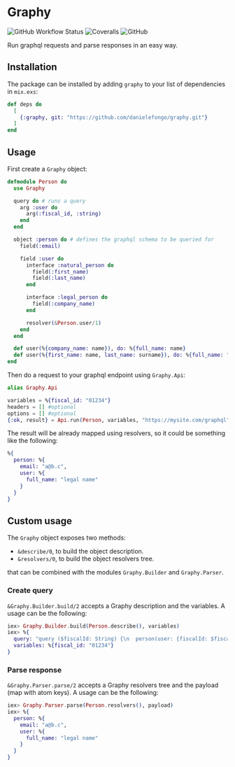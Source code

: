 # Graphy

![GitHub Workflow Status](https://img.shields.io/github/workflow/status/danielefongo/graphy/ci)
![Coveralls](https://img.shields.io/coveralls/github/danielefongo/graphy)
![GitHub](https://img.shields.io/github/license/danielefongo/graphy)

Run graphql requests and parse responses in an easy way.

## Installation

The package can be installed by adding `graphy` to your list of dependencies in `mix.exs`:

```elixir
def deps do
  [
    {:graphy, git: "https://github.com/danielefongo/graphy.git"}
  ]
end
```

## Usage

First create a `Graphy` object:

``` elixir
defmodule Person do
  use Graphy

  query do # runs a query
    arg :user do
      arg(:fiscal_id, :string)
    end
  end

  object :person do # defines the graphql schema to be queried for
    field(:email)

    field :user do
      interface :natural_person do
        field(:first_name)
        field(:last_name)
      end

      interface :legal_person do
        field(:company_name)
      end

      resolver(&Person.user/1)
    end
  end

  def user(%{company_name: name}), do: %{full_name: name}
  def user(%{first_name: name, last_name: surname}), do: %{full_name: "#{name} #{surname}"}
end
```

Then do a request to your graphql endpoint using `Graphy.Api`:

```elixir
alias Graphy.Api

variables = %{fiscal_id: "01234"}
headers = [] #optional
options = [] #optional
{:ok, result} = Api.run(Person, variables, "https://mysite.com/graphql", headers, options)
```

The result will be already mapped using resolvers, so it could be something like the following:

```elixir
%{
  person: %{
    email: "a@b.c",
    user: %{
      full_name: "legal name"
    }
  }
}
```

## Custom usage

The `Graphy` object exposes two methods:
- `&describe/0`, to build the object description.
- `&resolvers/0`, to build the object resolvers tree.

that can be combined with the modules `Graphy.Builder` and `Graphy.Parser`.

### Create query

`&Graphy.Builder.build/2` accepts a Graphy description and the variables. A usage can be the following:
```elixir
iex> Graphy.Builder.build(Person.describe(), variables)
iex> %{
  query: "query ($fiscalId: String) {\n  person(user: {fiscalId: $fiscalId}) {\n    email\n    user {\n      ... on LegalPerson {\n        companyName\n      }\n      ... on NaturalPerson {\n        firstName\n        lastName\n      }\n    }\n  }\n}",
  variables: %{fiscal_id: "01234"}
}
```

### Parse response
`&Graphy.Parser.parse/2` accepts a Graphy resolvers tree and the payload (map with atom keys). A usage can be the following:
```elixir
iex> Graphy.Parser.parse(Person.resolvers(), payload)
iex> %{
  person: %{
    email: "a@b.c",
    user: %{
      full_name: "legal name"
    }
  }
}
```